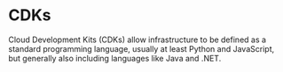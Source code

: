 # CDKs

Cloud Development Kits (CDKs) allow infrastructure to be defined as a standard
programming language, usually at least Python and JavaScript, but generally also
including languages like Java and .NET.

